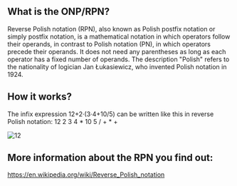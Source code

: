 ## What is the ONP/RPN?
Reverse Polish notation (RPN), also known as Polish postfix notation or simply postfix notation,
is a mathematical notation in which operators follow their operands, in contrast to Polish notation (PN), 
in which operators precede their operands. It does not need any parentheses as long as each operator has a fixed number of operands. 
The description "Polish" refers to the nationality of logician Jan Łukasiewicz, who invented Polish notation in 1924.

## How it works?
The infix expression 12+2·(3·4+10/5) can be written like this in reverse Polish notation:
12 2 3 4 * 10 5 / + * +


![12](https://user-images.githubusercontent.com/58864931/77236319-b05b8400-6bbd-11ea-8d49-c376afd900f1.png)

## More information about the RPN you find out:
https://en.wikipedia.org/wiki/Reverse_Polish_notation
